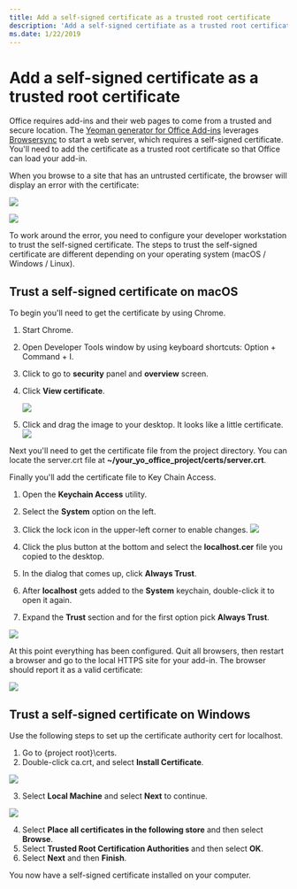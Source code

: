 ```yaml
---
title: Add a self-signed certificate as a trusted root certificate
description: 'Add a self-signed certifiate as a trusted root certificate so that you can test your Office add-in'
ms.date: 1/22/2019
---
```


# Add a self-signed certificate as a trusted root certificate

Office requires add-ins and their web pages to come from a trusted and secure location. The [Yeoman generator for Office Add-ins](https://github.com/OfficeDev/generator-office) leverages [Browsersync](https://browsersync.io/) to start a web server, which requires a self-signed certificate. You'll need to add the certificate as a trusted root certificate so that Office can load your add-in.

When you browse to a site that has an untrusted certificate, the browser will display an error with the certificate:
  		  
  ![](../images/ssl-chrome-error.png)
   
  ![](../images/ssl-edge-error.png)
   
To work around the error, you need to configure your developer workstation to trust the self-signed certificate. The steps to trust the self-signed certificate are different depending on your operating system (macOS / Windows / Linux).

## Trust a self-signed certificate on macOS

To begin you'll need to get the certificate by using Chrome.

1. Start Chrome.
1. Open Developer Tools window by using keyboard shortcuts: Option + Command + I.
1. Click to go to **security** panel and **overview** screen.
1. Click **View certificate**. 

   ![](../images/ssl-chrome-devtool.png)

1. Click and drag the image to your desktop. It looks like a little certificate.
![](../images/ssl-chrome-getcert.png)

Next you'll need to get the certificate file from the project directory. You can locate the server.crt file at **~/your_yo_office_project/certs/server.crt**.

Finally you'll add the certificate file to Key Chain Access.

1. Open the **Keychain Access** utility.
1. Select the **System** option on the left.
1. Click the lock icon in the upper-left corner to enable changes.
   ![](../images/ssl-keychain-01.png)

1. Click the plus button at the bottom and select the **localhost.cer** file you copied to the desktop.
1. In the dialog that comes up, click **Always Trust**.
1. After **localhost** gets added to the **System** keychain, double-click it to open it again.
1. Expand the **Trust** section and for the first option pick **Always Trust**.

  ![](../images/ssl-keychain-02.png)
  
At this point everything has been configured. Quit all browsers, then restart a browser and go to the local HTTPS site for your add-in. The browser should report it as a valid certificate:

  ![](../images/ssl-chrome-good.png)

## Trust a self-signed certificate on Windows

Use the following steps to set up the certificate authority cert for localhost.

1.	Go to {project root}\certs.
2.	Double-click ca.crt, and select **Install Certificate**.
       
![](../images/ssl-ie-04.png)

3.	Select **Local Machine** and select **Next** to continue.

![](../images/ssl-ie-05.png)

4.	Select **Place all certificates in the following store** and then select **Browse**.
5.	Select **Trusted Root Certification Authorities** and then select **OK**.
6.	Select **Next** and then **Finish**.

You now have a self-signed certificate installed on your computer.